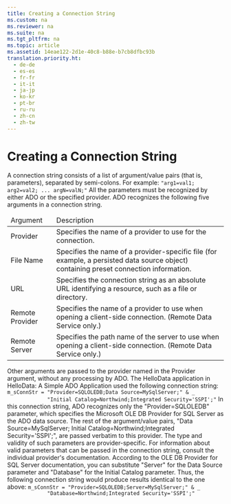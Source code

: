 ```yaml
---
title: Creating a Connection String
ms.custom: na
ms.reviewer: na
ms.suite: na
ms.tgt_pltfrm: na
ms.topic: article
ms.assetid: 14eae122-2d1e-40c8-b88e-b7cb8dfbc93b
translation.priority.ht: 
  - de-de
  - es-es
  - fr-fr
  - it-it
  - ja-jp
  - ko-kr
  - pt-br
  - ru-ru
  - zh-cn
  - zh-tw
---
```

# Creating a Connection String
<?xml version="1.0" encoding="utf-8"?>
<developerReferenceWithoutSyntaxDocument xmlns="http://ddue.schemas.microsoft.com/authoring/2003/5" xmlns:xlink="http://www.w3.org/1999/xlink" xmlns:xsi="http://www.w3.org/2001/XMLSchema-instance" xsi:schemaLocation="http://ddue.schemas.microsoft.com/authoring/2003/5 http://dduestorage.blob.core.windows.net/ddueschema/developer.xsd">
  <introduction>
    <para>A connection string consists of a list of argument/value pairs (that is, parameters), separated by semi-colons. For example: </para>
    <code>"arg1=val1; arg2=val2; ... argN=valN;"</code>
    <para>All the parameters must be recognized by either ADO or the specified provider. </para>
    <para>ADO recognizes the following five arguments in a connection string. </para>
    <table xmlns:caps="http://schemas.microsoft.com/build/caps/2013/11">
      <thead>
        <tr>
          <TD>
            <para>Argument</para>
          </TD>
          <TD>
            <para>Description</para>
          </TD>
        </tr>
      </thead>
      <tbody>
        <tr>
          <TD>
            <para>               <legacyItalic>Provider</legacyItalic>             </para>
          </TD>
          <TD>
            <para>Specifies the name of a provider to use for the connection.</para>
          </TD>
        </tr>
        <tr>
          <TD>
            <para>               <legacyItalic>File Name</legacyItalic>             </para>
          </TD>
          <TD>
            <para>Specifies the name of a provider-specific file (for example, a persisted data source object) containing preset connection information.</para>
          </TD>
        </tr>
        <tr>
          <TD>
            <para>               <legacyItalic>URL</legacyItalic>             </para>
          </TD>
          <TD>
            <para>Specifies the connection string as an absolute URL identifying a resource, such as a file or directory.</para>
          </TD>
        </tr>
        <tr>
          <TD>
            <para>               <legacyItalic>Remote Provider</legacyItalic>             </para>
          </TD>
          <TD>
            <para>Specifies the name of a provider to use when opening a client-side connection. (Remote Data Service only.)</para>
          </TD>
        </tr>
        <tr>
          <TD>
            <para>               <legacyItalic>Remote Server</legacyItalic>             </para>
          </TD>
          <TD>
            <para>Specifies the path name of the server to use when opening a client-side connection. (Remote Data Service only.)</para>
          </TD>
        </tr>
      </tbody>
    </table>
    <para>Other arguments are passed to the provider named in the <legacyItalic>Provider</legacyItalic> argument, without any processing by ADO.</para>
    <para>The HelloData application in <legacyLink xlink:href="de4bcd56-dac2-45e6-95ab-9fd7f25878fc">HelloData: A Simple ADO Application</legacyLink> used the following connection string:</para>
    <code>m_sConnStr = "Provider=SQLOLEDB;Data Source=MySqlServer;" &amp; _
             "Initial Catalog=Northwind;Integrated Security='SSPI';"</code>
    <para>In this connection string, ADO recognizes only the <codeInline>"Provider=SQLOLEDB"</codeInline> parameter, which specifies the Microsoft OLE DB Provider for SQL Server as the ADO data source. The rest of the argument/value pairs, <codeInline>"Data Source=MySqlServer; Initial Catalog=Northwind;Integrated Security='SSPI';"</codeInline>, are passed verbatim to this provider. The type and validity of such parameters are provider-specific. For information about valid parameters that can be passed in the connection string, consult the individual provider's documentation. </para>
    <para>According to the OLE DB Provider for SQL Server documentation, you can substitute "Server" for the <legacyItalic>Data Source</legacyItalic> parameter and "Database" for the <legacyItalic>Initial Catalog</legacyItalic> parameter. Thus, the following connection string would produce results identical to the one above:</para>
    <code>m_sConnStr = "Provider=SQLOLEDB;Server=MySqlServer;" &amp; _
             "Database=Northwind;Integrated Security='SSPI';"</code>
  </introduction>
  <relatedTopics />
</developerReferenceWithoutSyntaxDocument>